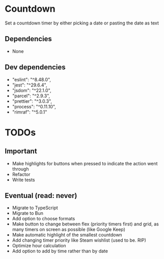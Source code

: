 # Countdown
Set a countdown timer by either picking a date or pasting the date as text

## Dependencies
- None
## Dev dependencies
- "eslint": "^8.48.0",
- "jest": "^29.6.4",
- "jsdom": "^22.1.0",
- "parcel": "^2.9.3",
- "prettier": "^3.0.3",
- "process": "^0.11.10",
- "rimraf": "^5.0.1"

# TODOs
## Important
- Make highlights for buttons when pressed to indicate the action went through
- Refactor
- Write tests

## Eventual (read: never)
- Migrate to TypeScript
- Migrate to Bun
- Add option to choose formats
- Make button to change between flex (priority timers first) and grid, as many timers on screen as possible (like Google Keep)
- Make automatic highlight of the smallest countdown
- Add changing timer priority like Steam wishlist (used to be. RIP)
- Optimize hour calculation
- Add option to add by time rather than by date

